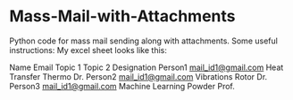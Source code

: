 # Mass-Mail-with-Attachments
Python code for mass mail sending along with attachments.
Some useful instructions:
My excel sheet looks like this:

Name	    Email	              Topic 1	           Topic 2	   Designation
Person1	  mail_id1@gmail.com	Heat Transfer	     Thermo	     Dr.
Person2 	mail_id1@gmail.com	Vibrations	       Rotor       Dr.
Person3 	mail_id1@gmail.com	Machine Learning	 Powder	     Prof.

